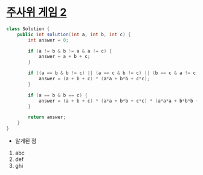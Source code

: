 # [주사위 게임 2](https://school.programmers.co.kr/learn/courses/30/lessons/181930)
```java
class Solution {
    public int solution(int a, int b, int c) {
        int answer = 0;

        if (a != b & b != a & a != c) {
            answer = a + b + c;
        }

        if ((a == b & b != c) || (a == c & b != c) || (b == c & a != c)) {
            answer = (a + b + c) * (a*a + b*b + c*c);
        }

        if (a == b & b == c) {
            answer = (a + b + c) * (a*a + b*b + c*c) * (a*a*a + b*b*b + c*c*c);
        }

        return answer;
    }
}
```

- 알게된 점
1. abc
2. def
3. ghi